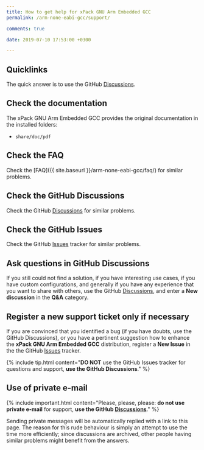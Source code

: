```yaml
---
title: How to get help for xPack GNU Arm Embedded GCC
permalink: /arm-none-eabi-gcc/support/

comments: true

date: 2019-07-10 17:53:00 +0300

---
```


## Quicklinks

The quick answer is to use the GitHub
[Discussions](https://github.com/xpack-dev-tools/arm-none-eabi-gcc-xpack/discussions/).

## Check the documentation

The xPack GNU Arm Embedded GCC provides the original documentation in the
installed folders:

- `share/doc/pdf`

## Check the FAQ

Check the [FAQ]({{ site.baseurl }}/arm-none-eabi-gcc/faq/)
for similar problems.

## Check the GitHub Discussions

Check the GitHub [Discussions](https://github.com/xpack-dev-tools/arm-none-eabi-gcc-xpack/discussions/) for
similar problems.

## Check the GitHub Issues

Check the GitHub
[Issues](https://github.com/xpack-dev-tools/arm-none-eabi-gcc-xpack/issues/)
tracker for similar problems.

## Ask questions in GitHub Discussions

If you still could not find a solution, if you have interesting use
cases, if you have custom configurations, and generally if you have
any experience that you want to share with others, use the GitHub
[Discussions](https://github.com/xpack-dev-tools/arm-none-eabi-gcc-xpack/discussions/),
and enter a **New discussion** in the **Q&A** category.

## Register a new support ticket only if necessary

If you are convinced that you identified a bug (if you have doubts,
use the GitHub Discussions),
or you have a pertinent suggestion how to enhance the **xPack GNU Arm Embedded GCC**
distribution, register a **New Issue** in the the GitHub
[Issues](https://github.com/xpack-dev-tools/arm-none-eabi-gcc-xpack/issues/)
tracker.

{% include tip.html content="**DO NOT** use the GitHub Issues tracker
for questions and support, **use the GitHub Discussions**." %}

## Use of private e-mail

{% include important.html content="Please, please, please: **do not use
private e-mail** for support, **use the GitHub
[Discussions](https://github.com/xpack-dev-tools/arm-none-eabi-gcc-xpack/discussions/)**." %}

Sending private messages will be automatically replied with
a link to this page.
The reason for this rude behaviour is simply an attempt to use
the time more efficiently; since discussions are archived, other people
having similar problems might benefit from the answers.
